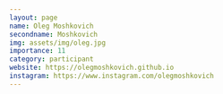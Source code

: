 ```yaml
---
layout: page
name: Oleg Moshkovich
secondname: Moshkovich
img: assets/img/oleg.jpg
importance: 11
category: participant
website: https://olegmoshkovich.github.io
instagram: https://www.instagram.com/olegmoshkovich
---
```

